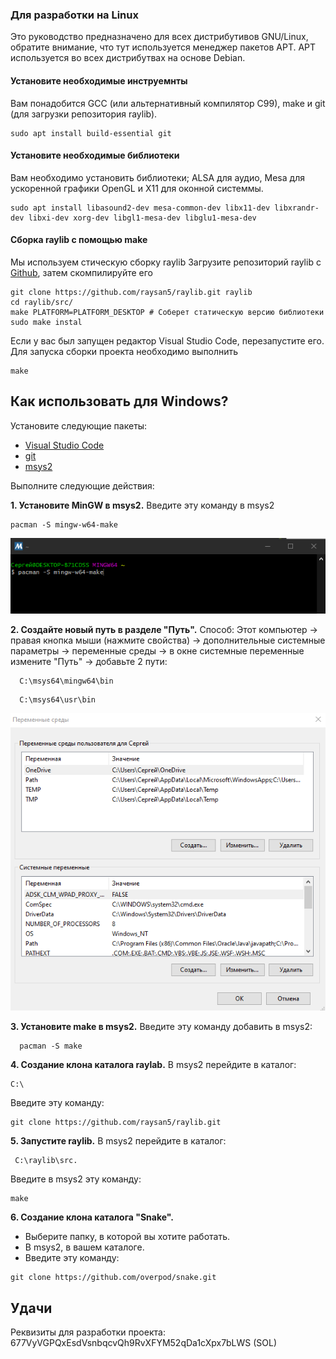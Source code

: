 ### Для разработки на Linux

Это руководство предназначено для всех дистрибутивов GNU/Linux, обратите внимание, что тут используется менеджер пакетов APT. APT используется во всех дистрибутвах на основе Debian. 

#### Установите необходимые инструемнты

Вам понадобится GCC (или альтернативный компилятор C99), make и git (для загрузки репозитория raylib).

~~~
sudo apt install build-essential git
~~~

#### Установите необходимые библиотеки

Вам необходимо установить библиотеки; ALSA для аудио, Mesa для ускоренной графики OpenGL и X11 для оконной системмы.

~~~
sudo apt install libasound2-dev mesa-common-dev libx11-dev libxrandr-dev libxi-dev xorg-dev libgl1-mesa-dev libglu1-mesa-dev
~~~

#### Сборка raylib с помощью make

Мы используем стическую сборку raylib
Загрузите репозиторий raylib с [Github](https://github.com/raysan5/raylib.git), затем скомпилируйте его
```
git clone https://github.com/raysan5/raylib.git raylib
cd raylib/src/
make PLATFORM=PLATFORM_DESKTOP # Соберет статическую версию библиотеки
sudo make instal
```

Если у вас был запущен редактор Visual Studio Code, перезапустите его.
Для запуска сборки проекта необходимо выполнить
~~~
make
~~~


## Как использовать для Windows?

Установите следующие пакеты:
 
 * [Visual Studio Code](https://code.visualstudio.com/docs/?dv=win) 
 * [git](https://git-scm.com/) 
 * [msys2](https://www.msys2.org/)
 
Выполните следующие действия:
 
**1. Установите MinGW в msys2.**
Введите эту команду в msys2 
```
pacman -S mingw-w64-make  
```
![avatar](https://github.com/overpod/snake/blob/other/image/Install_MinGW_in_msys2.PNG?raw=true)

**2. Создайте новый путь в разделе "Путь".**
Способ: Этот компьютер → правая кнопка мыши (нажмите свойства) → дополнительные системные параметры → переменные среды → в окне системные переменные измените "Путь" → добавьте 2 пути:
```
  C:\msys64\mingw64\bin  
```
```
  C:\msys64\usr\bin
```

![avatar](https://github.com/overpod/snake/blob/other/image/path.PNG?raw=true)

**3. Установите make в msys2.**
Введите эту команду добавить в msys2:
```
  pacman -S make 
```
**4. Создание клона каталога raylab.**
В msys2 перейдите в каталог:
```
С:\
```  
Введите эту команду: 
```
git clone https://github.com/raysan5/raylib.git 
```
**5. Запустите raylib.**
В msys2 перейдите в каталог:

```
 C:\raylib\src.   
```
Введите в msys2 эту команду:
```
make 
```
**6. Создание клона каталога "Snake".**
* Выберите папку, в которой вы хотите работать.
* В msys2, в вашем каталоге.
* Введите эту команду:
```
git clone https://github.com/overpod/snake.git  
```
## Удачи

Реквизиты для разработки проекта:
677VyVGPQxEsdVsnbqcvQh9RvXFYM52qDa1cXpx7bLWS (SOL)
